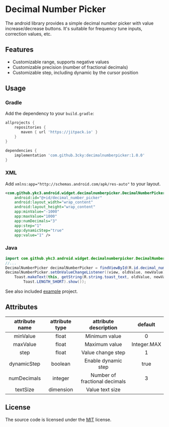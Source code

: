 # Decimal Number Picker

The android library provides a simple decimal number picker with value increase/decrease buttons.
It's suitable for frequency tune inputs, correction values, etc.

## Features

- Customizable range, supports negative values
- Customizable precision (number of fractional decimals)
- Customizable step, including dynamic by the cursor position

## Usage

### Gradle

Add the dependency to your `build.gradle`:

```gradle
allprojects {
    repositories {
       maven { url 'https://jitpack.io' }
    }
}

dependencies {
    implementation 'com.github.3cky:decimalnumberpicker:1.0.0'
}
```

### XML

Add `xmlns:app="http://schemas.android.com/apk/res-auto"` to your layout. 

```xml
<com.github.ykc3.android.widget.decimalnumberpicker.DecimalNumberPicker
    android:id="@+id/decimal_number_picker"
    android:layout_width="wrap_content"
    android:layout_height="wrap_content"
    app:minValue="-1000"
    app:maxValue="1000"
    app:numDecimals="3"
    app:step="1"
    app:dynamicStep="true"
    app:value="1" />
```

### Java

```java
import com.github.ykc3.android.widget.decimalnumberpicker.DecimalNumberPicker;
//...
DecimalNumberPicker decimalNumberPicker = findViewById(R.id.decimal_number_picker);
decimalNumberPicker.setOnValueChangeListener((view, oldValue, newValue) ->
    Toast.makeText(this, getString(R.string.toast_text, oldValue, newValue),
        Toast.LENGTH_SHORT).show());
```

See also included [example](app) project.

## Attributes

|attribute name|attribute type|attribute description|default|
|:---:|:---:|:---:|:---:|
|minValue|float|Minimum value|0
|maxValue|float|Maximum value|Integer.MAX
|step|float|Value change step|1
|dynamicStep|boolean|Enable dynamic step|true
|numDecimals|integer|Number of fractional decimals|3
|textSize|dimension|Value text size|

## License

The source code is licensed under the [MIT](LICENSE) license.